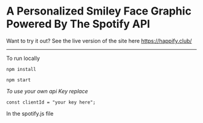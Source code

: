 # A Personalized Smiley Face Graphic Powered By The Spotify API

Want to try it out? See the live version of the site here https://happify.club/

---

To run locally 

`npm install`

`npm start`

*To use your own api Key replace*

`const clientId = "your key here";`

In the spotify.js file




